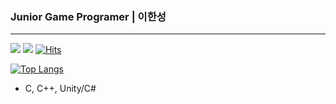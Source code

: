 ### Junior Game Programer | 이한성
---
<a href="https://www.notion.so/b5117bb9082345c1895c816143264653?pvs=4" target="_blank"><img src="https://img.shields.io/badge/Notion Portfolio -000000?style=flat-square&logo=notion&logoColor=white"/></a>
<a href="https://instagram.com/dlgkstjdsla?igshid=MzMyNGUyNmU2YQ==" target="_blank"><img src="https://img.shields.io/badge/Instagram-E4405F?style=flat-square&logo=instagram&logoColor=white"/></a>
[![Hits](https://hits.seeyoufarm.com/api/count/incr/badge.svg?url=https%3A%2F%2Fgithub.com%2FBruni-Lee&count_bg=%2379C83D&title_bg=%23555555&icon=&icon_color=%23E7E7E7&title=hits&edge_flat=false)](https://hits.seeyoufarm.com)

[![Top Langs](https://github-readme-stats.vercel.app/api/top-langs/?username=Bruni-Lee)](https://github.com/anuraghazra/github-readme-stats)


- C, C++, Unity/C#
